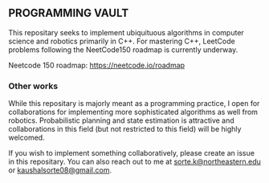 ## PROGRAMMING VAULT

This repositary seeks to implement ubiquituous algorithms in computer science and robotics primarily in C++. For mastering C++,
LeetCode problems following the NeetCode150 roadmap is currently underway.

Neetcode 150 roadmap: https://neetcode.io/roadmap

### Other works

While this repositary is majorly meant as a programming practice, I open for collaborations for implementing more sophisticated algorithms as well from robotics. Probabilistic planning and state estimation is attractive and collaborations in this field (but not restricted to this field) will be highly welcomed.

If you wish to implement something collaboratively, please create an issue in this repositary. You can also reach out to me at sorte.k@northeastern.edu or kaushalsorte08@gmail.com.